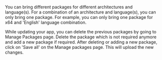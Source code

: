 You can bring different packages for different architectures and language(s). For a combination of an architecture and language(s), you can only bring one package. For example, you can only bring one package for x64 and 'English' language combination.

While updating your app, you can delete the previous packages by going to Manage Packages page. Delete the package which is not required anymore and add a new package if required. After deleting or adding a new package, click on 'Save all' on the Manage packages page. This will upload the new changes.
